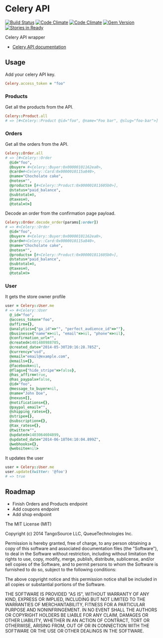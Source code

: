 # Celery API

[![Build Status](https://travis-ci.org/tangosource/celery_api.svg?branch=master)](https://travis-ci.org/tangosource/celery_api)
[![Code Climate](https://codeclimate.com/github/tangosource/celery_api.png)](https://codeclimate.com/github/tangosource/celery_api)
[![Code Climate](https://codeclimate.com/github/tangosource/celery_api/coverage.png)](https://codeclimate.com/github/tangosource/celery_api)
[![Gem Version](https://badge.fury.io/rb/celery_api.svg)](http://badge.fury.io/rb/celery_api)
[![Stories in Ready](https://badge.waffle.io/tangosource/celery_api.png?label=ready&title=Ready)](https://waffle.io/tangosource/celery_api)

Celery API wrapper


* [Celery API documentation](https://www.trycelery.com/developer)

## Usage

Add your celery API key.

``` ruby
Celery.access_token = "foo"
```

### Products

Get all the products from the API.

``` ruby
Celery::Product.all
# => [#<Celery::Product @id="foo", @name="Foo bar", @slug="foo-bar">]
```

### Orders

Get all the orders from the API.

``` ruby
Celery::Order.all
# => [#<Celery::Order
  @id="foo",
  @buyer= #<Celery::Buyer:0x00000101162ea0>,
  @card=#<Celery::Card:0x0000010115a840>,
  @name="Chocholate cake",
  @notes="",
  @products= [#<Celery::Product:0x000001011605b0>],
  @status="paid_balance",
  @subtotal=0,
  @taxes=0,
  @total=0>]
```

Decode an order from the confirmation page payload.

``` ruby
Celery::Order.decode_order(params[:order])
# => #<Celery::Order
  @id="foo",
  @buyer= #<Celery::Buyer:0x00000101162ea0>,
  @card=#<Celery::Card:0x0000010115a840>,
  @name="Chocholate cake",
  @notes="",
  @products= [#<Celery::Product:0x000001011605b0>],
  @status="paid_balance",
  @subtotal=0,
  @taxes=0,
  @total=0>
```

### User

It gets the store owner profile

``` ruby
user = Celery::User.me
# => #<Celery::User
  @_id="foo",
  @access_token="foo",
  @affirm={},
  @analytics={"ga_id"=>"", "perfect_audience_id"=>""},
  @business={"name"=>nil, "email"=>nil, "phone"=>nil},
  @confirmation_url="",
  @created=1401480988785,
  @created_date="2014-05-30T20:16:28.785Z",
  @currency="usd",
  @email="email@example.com",
  @emails={},
  @facebook=nil,
  @flags={"hide_stripe"=>false},
  @has_affirm=true,
  @has_paypalx=false,
  @id="foo",
  @message_to_buyer=nil,
  @name="John Doe",
  @nexus=[],
  @notifications={},
  @paypal_email="",
  @shipping_rates={},
  @stripe={},
  @subscription={},
  @tax_rates={},
  @twitter="",
  @updated=1403064604899,
  @updated_date="2014-06-18T04:10:04.899Z",
  @webhooks={},
  @website=nil>
```

It updates the user

``` ruby
user = Celery::User.me
user.update(twitter: '@foo')
# => true
```

## Roadmap

* Finish Orders and Products endpoint
* Add coupons endpoint
* Add shop endpoint

The MIT License (MIT)

Copyright (c) 2014 TangoSource LLC, QueueTechnologies Inc.

Permission is hereby granted, free of charge, to any person obtaining a copy
of this software and associated documentation files (the "Software"), to deal
in the Software without restriction, including without limitation the rights
to use, copy, modify, merge, publish, distribute, sublicense, and/or sell
copies of the Software, and to permit persons to whom the Software is
furnished to do so, subject to the following conditions:

The above copyright notice and this permission notice shall be included in
all copies or substantial portions of the Software.

THE SOFTWARE IS PROVIDED "AS IS", WITHOUT WARRANTY OF ANY KIND, EXPRESS OR
IMPLIED, INCLUDING BUT NOT LIMITED TO THE WARRANTIES OF MERCHANTABILITY,
FITNESS FOR A PARTICULAR PURPOSE AND NONINFRINGEMENT. IN NO EVENT SHALL THE
AUTHORS OR COPYRIGHT HOLDERS BE LIABLE FOR ANY CLAIM, DAMAGES OR OTHER
LIABILITY, WHETHER IN AN ACTION OF CONTRACT, TORT OR OTHERWISE, ARISING FROM,
OUT OF OR IN CONNECTION WITH THE SOFTWARE OR THE USE OR OTHER DEALINGS IN
THE SOFTWARE.
